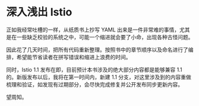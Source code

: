 # 深入浅出 Istio

正如我经常吐槽的一样，从纸质书上抄写 YAML 出来是一件非常难的事情，尤其是在一些缺乏校验的系统之中，可能一个缩进就会要了小命，出现各种古怪问题。

因此花了几天时间，把所有代码重新整理。按照书中的章节顺序以及命名进行了编排，希望能节省读者在拼写错误和缩进上浪费的时间。

同时，Istio 1.1 发布在即，目前预计本书涉及的绝大部分内容都是能够兼容 1.1 的。新版发布以后，我将在第一时间内，新建 1.1 分支，对这里涉及到的内容重做梳理和验证，如发现有过期部分，会尽快完成修复并公开发布同步更新内容。

望周知。
